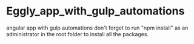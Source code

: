 # Eggly_app_with_gulp_automations
angular app with gulp automations
don't forget to run "npm install" as an administrator in the root folder to install all the packages.